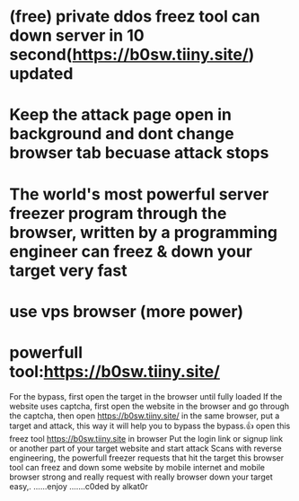 # (free) private  ddos freez tool can down server in 10 second(https://b0sw.tiiny.site/) updated
# Keep the attack page open in background and dont change browser tab becuase attack stops
# The world's most powerful server freezer program through the browser, written by a programming engineer can freez & down your target very fast 
 # use vps browser (more power)
 # powerfull tool:https://b0sw.tiiny.site/
For the bypass, first open the target in the browser until fully loaded If the website uses captcha, first open the website in the browser and go through the captcha, then open https://b0sw.tiiny.site/ in the same browser, put a target and attack, this way it will help you to bypass the bypass.👍 open this freez tool https://b0sw.tiiny.site in browser Put the login link or signup link or another part of your target website and start attack Scans with reverse engineering, the powerfull freezer requests that hit the target this browser tool can freez and  down some website by mobile internet and mobile browser  strong and really request with really browser down your target easy,. ......enjoy
.......c0ded by alkat0r
